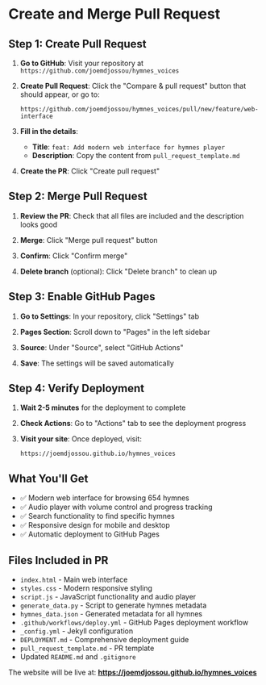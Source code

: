 # Create and Merge Pull Request

## Step 1: Create Pull Request

1. **Go to GitHub**: Visit your repository at `https://github.com/joemdjossou/hymnes_voices`

2. **Create Pull Request**: Click the "Compare & pull request" button that should appear, or go to:

   ```
   https://github.com/joemdjossou/hymnes_voices/pull/new/feature/web-interface
   ```

3. **Fill in the details**:

   - **Title**: `feat: Add modern web interface for hymnes player`
   - **Description**: Copy the content from `pull_request_template.md`

4. **Create the PR**: Click "Create pull request"

## Step 2: Merge Pull Request

1. **Review the PR**: Check that all files are included and the description looks good

2. **Merge**: Click "Merge pull request" button

3. **Confirm**: Click "Confirm merge"

4. **Delete branch** (optional): Click "Delete branch" to clean up

## Step 3: Enable GitHub Pages

1. **Go to Settings**: In your repository, click "Settings" tab

2. **Pages Section**: Scroll down to "Pages" in the left sidebar

3. **Source**: Under "Source", select "GitHub Actions"

4. **Save**: The settings will be saved automatically

## Step 4: Verify Deployment

1. **Wait 2-5 minutes** for the deployment to complete

2. **Check Actions**: Go to "Actions" tab to see the deployment progress

3. **Visit your site**: Once deployed, visit:
   ```
   https://joemdjossou.github.io/hymnes_voices
   ```

## What You'll Get

- ✅ Modern web interface for browsing 654 hymnes
- ✅ Audio player with volume control and progress tracking
- ✅ Search functionality to find specific hymnes
- ✅ Responsive design for mobile and desktop
- ✅ Automatic deployment to GitHub Pages

## Files Included in PR

- `index.html` - Main web interface
- `styles.css` - Modern responsive styling
- `script.js` - JavaScript functionality and audio player
- `generate_data.py` - Script to generate hymnes metadata
- `hymnes_data.json` - Generated metadata for all hymnes
- `.github/workflows/deploy.yml` - GitHub Pages deployment workflow
- `_config.yml` - Jekyll configuration
- `DEPLOYMENT.md` - Comprehensive deployment guide
- `pull_request_template.md` - PR template
- Updated `README.md` and `.gitignore`

The website will be live at: **https://joemdjossou.github.io/hymnes_voices**
